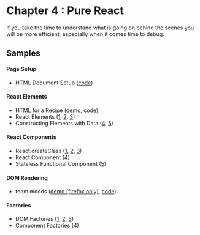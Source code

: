 Chapter 4 : Pure React
==================
If you take the time to understand what is going on behind the scenes you will be more efficient, especially when
it comes time to debug.

Samples
--------

#### Page Setup

* HTML Document Setup ([code](https://github.com/MoonHighway/learning-react/blob/master/chapter-04/page-setup.html))

#### React Elements

* HTML for a Recipe ([demo](http://rawgit.com/MoonHighway/learning-react/master/chapter-04/baked-salmon.html),
[code](https://github.com/MoonHighway/learning-react/blob/master/chapter-04/baked-salmon.html))
* React Elements ([1](http://jsbin.com/fumiyu/1/edit?js,output),
[2](http://jsbin.com/fumiyu/2/edit?js,output),
[3](http://jsbin.com/fumiyu/3/edit?js,output))
* Constructing Elements with Data ([4](http://jsbin.com/fumiyu/4/edit?js,output),
[5](http://jsbin.com/fumiyu/5/edit?js,output))

#### React Components

* React.createClass ([1](http://jsbin.com/cezotew/1/edit?js,output),
[2](http://jsbin.com/cezotew/2/edit?js,output),
[3](http://jsbin.com/cezotew/3/edit?js,output))
* React.Component ([4](http://jsbin.com/cezotew/4/edit?js,output))
* Stateless Functional Component ([5](http://jsbin.com/cezotew/5/edit?js,output))

#### DOM Rendering

* team moods ([demo (firefox only)](http://rawgit.com/MoonHighway/learning-react/master/chapter-04/DOM-rendering-moods.html),
[code](https://github.com/MoonHighway/learning-react/blob/master/chapter-04/DOM-rendering-moods.js))

#### Factories

* DOM Factories ([1](http://jsbin.com/mebahe/1/edit?js,output),
[2](http://jsbin.com/mebahe/2/edit?js,output),
[3](http://jsbin.com/mebahe/3/edit?js,output))
* Component Factories ([4](http://jsbin.com/mebahe/4/edit?js,output))
